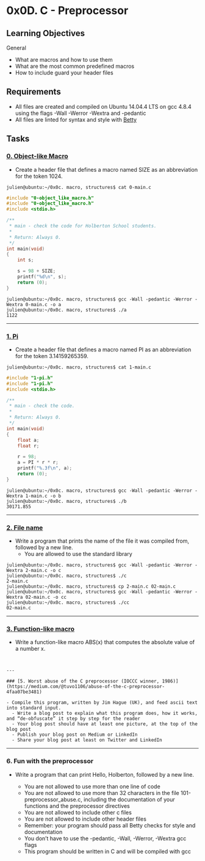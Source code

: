 # 0x0D. C - Preprocessor

## Learning Objectives

General

- What are macros and how to use them
- What are the most common predefined macros
- How to include guard your header files

## Requirements

- All files are created and compiled on Ubuntu 14.04.4 LTS on gcc 4.8.4 using the flags -Wall -Werror -Wextra and -pedantic
- All files are linted for syntax and style with [Betty](https://github.com/holbertonschool/Betty)

## Tasks

### [0. Object-like Macro](./0-object_like_macro.h)

- Create a header file that defines a macro named SIZE as an abbreviation for the token 1024.

```
julien@ubuntu:~/0x0c. macro, structures$ cat 0-main.c
```

```c
#include "0-object_like_macro.h"
#include "0-object_like_macro.h"
#include <stdio.h>

/**
 * main - check the code for Holberton School students.
 *
 * Return: Always 0.
 */
int main(void)
{
    int s;

    s = 98 + SIZE;
    printf("%d\n", s);
    return (0);
}
```

```
julien@ubuntu:~/0x0c. macro, structures$ gcc -Wall -pedantic -Werror -Wextra 0-main.c -o a
julien@ubuntu:~/0x0c. macro, structures$ ./a
1122
```

---

### [1. Pi](./1-pi.h)

- Create a header file that defines a macro named PI as an abbreviation for the token 3.14159265359.

```
julien@ubuntu:~/0x0c. macro, structures$ cat 1-main.c
```

```c
#include "1-pi.h"
#include "1-pi.h"
#include <stdio.h>

/**
 * main - check the code.
 *
 * Return: Always 0.
 */
int main(void)
{
    float a;
    float r;

    r = 98;
    a = PI * r * r;
    printf("%.3f\n", a);
    return (0);
}
```

```
julien@ubuntu:~/0x0c. macro, structures$ gcc -Wall -pedantic -Werror -Wextra 1-main.c -o b
julien@ubuntu:~/0x0c. macro, structures$ ./b
30171.855
```

---

### [2. File name](./2-main.c)

- Write a program that prints the name of the file it was compiled from, followed by a new line.
  - You are allowed to use the standard library

```
julien@ubuntu:~/0x0c. macro, structures$ gcc -Wall -pedantic -Werror -Wextra 2-main.c -o c
julien@ubuntu:~/0x0c. macro, structures$ ./c
2-main.c
julien@ubuntu:~/0x0c. macro, structures$ cp 2-main.c 02-main.c
julien@ubuntu:~/0x0c. macro, structures$ gcc -Wall -pedantic -Werror -Wextra 02-main.c -o cc
julien@ubuntu:~/0x0c. macro, structures$ ./cc
02-main.c
```

---

### [3. Function-like macro](./3-function_like_macro.h)

- Write a function-like macro ABS(x) that computes the absolute value of a number x.

```


---

### [5. Worst abuse of the C preprocessor (IOCCC winner, 1986)](https://medium.com/@tuvo1106/abuse-of-the-c-preprocessor-4faa07be3481)

- Compile this program, written by Jim Hague (UK), and feed ascii text into standard input.
  - Write a blog post to explain what this program does, how it works, and “de-obfuscate” it step by step for the reader
  - Your blog post should have at least one picture, at the top of the blog post
  - Publish your blog post on Medium or LinkedIn
  - Share your blog post at least on Twitter and LinkedIn

```


---

### 6. Fun with the preprocessor

- Write a program that can print Hello, Holberton, followed by a new line.

  - You are not allowed to use more than one line of code
  - You are not allowed to use more than 32 characters in the file 101-preprocessor_abuse.c, including the documentation of your functions and the preprocessor directives
  - You are not allowed to include other c files
  - You are not allowed to include other header files
  - Remember: your program should pass all Betty checks for style and documentation
  - You don’t have to use the -pedantic, -Wall, -Werror, -Wextra gcc flags
  - This program should be written in C and will be compiled with gcc
